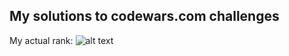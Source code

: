 ## My solutions to codewars.com challenges

My actual rank: 
![alt text](https://www.codewars.com/users/ayubov/badges/small)
